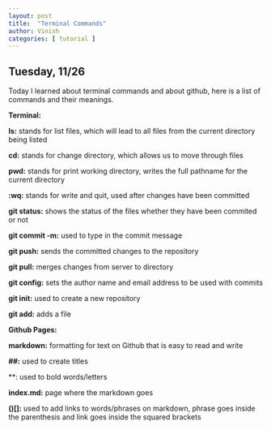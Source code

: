 ```yaml
---
layout: post
title:  "Terminal Commands"
author: Vinish
categories: [ tutorial ]
---
```


## Tuesday, 11/26

Today I learned about terminal commands and about github, here is a list of commands and their meanings.

**Terminal:**

**ls:** stands for list files, which will lead to all files from the current directory being listed

**cd:** stands for change directory, which allows us to move through files

**pwd:** stands for print working directory, writes the full pathname for the current directory

**:wq:** stands for write and quit, used after changes have been committed

**git status:** shows the status of the files whether they have been commited or not

**git commit -m:** used to type in the commit message

**git push:** sends the committed changes to the repository

**git pull:** merges changes from server to directory

**git config:** sets the author name and email address to be used with commits

**git init:** used to create a new repository

**git add:** adds a file

**Github Pages:**

**markdown:** formatting for text on Github that is easy to read and write

**##:** used to create titles

**: used to bold words/letters

**index.md:** page where the markdown goes

**()[]:** used to add links to words/phrases on markdown, phrase goes inside the parenthesis and link goes inside the squared brackets
